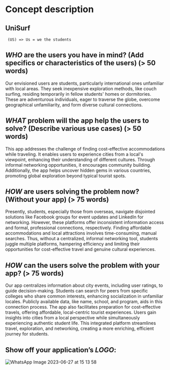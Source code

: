 # Concept description

## UniSurf

     (US) => Us = we the students

## _WHO_ are the users you have in mind? (Add specifics or characteristics of the users) (> 50 words)

Our envisioned users are students, particularly international ones unfamiliar with local areas. They seek inexpensive exploration methods, like couch surfing, residing temporarily in fellow students' homes or dormitories. These are adventurous individuals, eager to traverse the globe, overcome geographical unfamiliarity, and form diverse cultural connections.

## _WHAT_ problem will the app help the users to solve? (Describe various use cases) (> 50 words)

This app addresses the challenge of finding cost-effective accommodations while traveling. It enables users to experience cities from a local's viewpoint, enhancing their understanding of different cultures. Through informal networking opportunities, it encourages community building. Additionally, the app helps uncover hidden gems in various countries, promoting global exploration beyond typical tourist spots.

## _HOW_ are users solving the problem now? (Without your app) (> 75 words)

Presently, students, especially those from overseas, navigate disjointed solutions like Facebook groups for event updates and LinkedIn for networking. However, these platforms offer inconsistent information access and formal, professional connections, respectively. Finding affordable accommodations and local attractions involves time-consuming, manual searches. Thus, without a centralized, informal networking tool, students juggle multiple platforms, hampering efficiency and limiting their opportunities for cost-effective travel and genuine cultural experiences.

## _HOW_ can the users solve the problem with your app? (> 75 words)

Our app centralizes information about city events, including user ratings, to guide decision-making. Students can search for peers from specific colleges who share common interests, enhancing socialization in unfamiliar locales. Publicly available data, like name, school, and program, aids in this connection process. The app also facilitates preparation for cost-effective travels, offering affordable, local-centric tourist experiences. Users gain insights into cities from a local perspective while simultaneously experiencing authentic student life. This integrated platform streamlines travel, exploration, and networking, creating a more enriching, efficient journey for students.

## Show off your application’s _LOGO_:

![WhatsApp Image 2023-06-27 at 15 13 58](https://github.com/react-native-summer-school-2023/rnss23-group-internationalstudentsurfer/assets/92795126/945342f8-f320-4acb-9d0d-4acbd7e4039d)
